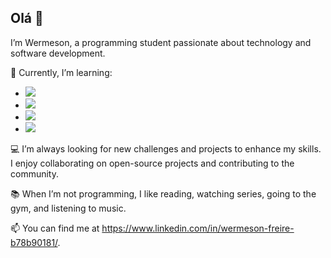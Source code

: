 ## Olá 👋

I’m Wermeson, a programming student passionate about technology and software development.

🌱 Currently, I’m learning:

- <img src="https://img.shields.io/badge/HTML5-E34F26?style=for-the-badge&logo=html5&logoColor=white">
- <img src="https://img.shields.io/badge/CSS3-1572B6?style=for-the-badge&logo=css3&logoColor=white">
- <img src="https://img.shields.io/badge/JavaScript-F7DF1E?style=for-the-badge&logo=javascript&logoColor=black">
- <img src="https://img.shields.io/badge/React-20232A?style=for-the-badge&logo=react&logoColor=61DAFB">
  
💻 I’m always looking for new challenges and projects to enhance my skills. I enjoy collaborating on open-source projects and contributing to the community.

📚 When I’m not programming, I like reading, watching series, going to the gym, and listening to music.

📫 You can find me at <a>https://www.linkedin.com/in/wermeson-freire-b78b90181/</a>.
